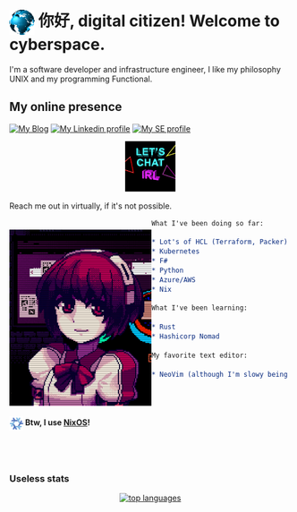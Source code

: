 # <img align="center" src="./assets/globe.gif" height="45px" /> 你好, digital citizen! Welcome to cyberspace.

I'm a software developer and infrastructure engineer, I like my philosophy UNIX and my programming Functional.

## My online presence

[![My Blog][blog]](https://mtrsk.github.io)
[![My Linkedin profile][linkedin]](https://linkedin.com/in/marcos-schonfinkel)
[![My SE profile][stackexchange]](https://stackoverflow.com/users/4614840/aristu?tab=profile)
<p align="center"> <img width=90px src="./assets/chat.gif"> </p> Reach me out in virtually, if it's not possible.

<img src="./assets/dorothy.gif"
     style="margin-top:20px;"
     height="315px"
     align="left" />
```org
What I've been doing so far:

* Lot's of HCL (Terraform, Packer)
* Kubernetes
* F#
* Python
* Azure/AWS
* Nix

What I've been learning:

* Rust
* Hashicorp Nomad

My favorite text editor:

* NeoVim (although I'm slowy being converted to Emacs + ORG)
```
<br/>
<br/>

#### <img align="center" src="./assets/nixos.gif" height="25px" /> Btw, I use [NixOS]()!

<br/>
<br/>

### Useless stats

<p align="center">
  <a href="https://github.com/anuraghazra/github-readme-stats">
    <img src="https://github-readme-stats.vercel.app/api/top-langs/?username=mtrsk&&show_icons=true&hide_title=true&theme=radical&layout=compact&hide_border=true&border_radius=35&langs_count=15&hide=jupyter%20notebook" alt="top languages"/>
  </a>
</p>

[blog]: https://img.shields.io/badge/Blog-B1361E?style=for-the-badge&logo=linux&logoColor=white
[linkedin]: https://img.shields.io/badge/LinkedIn-0077B5?style=for-the-badge&logo=linkedin&logoColor=white
[stackexchange]: https://img.shields.io/badge/stackexchange-0A0A0A?style=for-the-badge&logo=stackexchange&logoColor=white